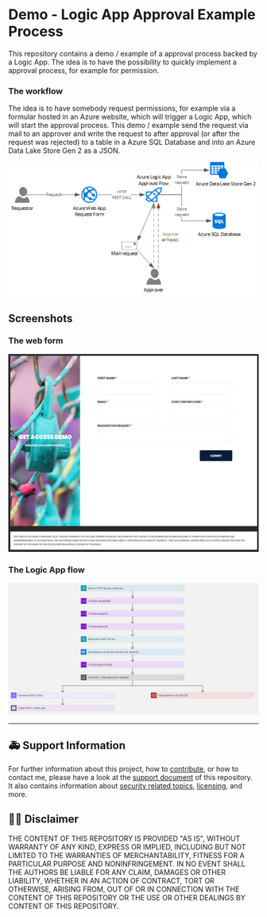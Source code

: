 #  Demo - Logic App Approval Example Process

This repository contains a demo / example of a approval process backed by a Logic App. The idea is to have the possibility to quickly implement a approval process, for example for permission.

### The workflow

The idea is to have somebody request permissions, for example via a formular hosted in an Azure website, which will trigger a Logic App, which will start the approval process. This demo / example send the request via mail to an approver and write the request to after approval (or after the request was rejected) to a table in a Azure SQL Database and into an Azure Data Lake Store Gen 2 as a JSON.

![Architecture diagram of the sample approval process](.media/architecture.png)


## Screenshots

### The web form
![Screenshot of the web formular to request permission](.media/web-form.png)

### The Logic App flow
![Screenshot of the approval flow build in Azure Logic App](.media/logic-app-flow.png)


---

## :ambulance: Support Information

For further information about this project, how to [contribute](CONTRIBUTING.md), or how to contact me, please have a look at the [support document](SUPPORT.md) of this repository. It also contains information about [security related topics](SECURITY.md), [licensing](LICENSE.md), and more.  

## :man_judge: Disclaimer

THE CONTENT OF THIS REPOSITORY IS PROVIDED "AS IS", WITHOUT WARRANTY OF ANY KIND, EXPRESS OR IMPLIED, INCLUDING BUT NOT LIMITED TO THE WARRANTIES OF MERCHANTABILITY, FITNESS FOR A PARTICULAR PURPOSE AND NONINFRINGEMENT. IN NO EVENT SHALL THE AUTHORS BE LIABLE FOR ANY CLAIM, DAMAGES OR OTHER LIABILITY, WHETHER IN AN ACTION OF CONTRACT, TORT OR OTHERWISE, ARISING FROM, OUT OF OR IN CONNECTION WITH THE CONTENT OF THIS REPOSITORY OR THE USE OR OTHER DEALINGS BY CONTENT OF THIS REPOSITORY.